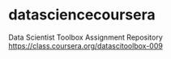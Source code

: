 datasciencecoursera
===================

Data Scientist Toolbox Assignment Repository https://class.coursera.org/datascitoolbox-009
